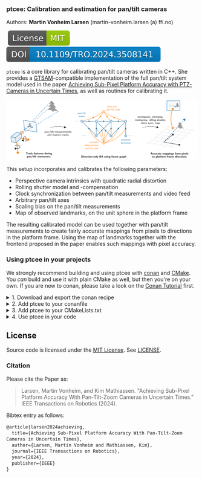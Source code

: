 ### ptcee: Calibration and estimation for pan/tilt cameras
Authors: **Martin Vonheim Larsen** (martin-vonheim.larsen (a) ffi.no)

&nbsp;[![License](figures/badge-mit.svg)](https://opensource.org/license/mit) [![DOI](figures/badge-doi.svg)](https://doi.org/10.1109/TRO.2024.3508141)

`ptcee` is a core library for calibrating pan/tilt cameras written in C++.
She provides a [GTSAM](gtsam.org)-compatible implementation of the full pan/tilt system model used in the paper [Achieving Sub-Pixel Platform Accuracy with PTZ-Cameras in Uncertain Times](https://github.com/FFI-no/Paper-ptz-subpix-accuracy),
as well as routines for calibrating it.

![Overview of the method](figures/ptcee.svg)

This setup incorporates and calibrates the following parameters:
  - Perspective camera intrinsics with quadratic radial distortion
  - Rolling shutter model and -compensation
  - Clock synchronization between pan/tilt measurements and video feed
  - Arbitrary pan/tilt axes
  - Scaling bias on the pan/tilt measurements
  - Map of observed landmarks, on the unit sphere in the platform frame

The resulting calibrated model can be used together with pan/tilt measurements to create fairly accurate mappings from
pixels to directions in the platform frame.
Using the map of landmarks together with the frontend proposed in the paper enables such mappings with pixel accuracy.

### Using ptcee in your projects
We strongly recommend building and using ptcee with [conan](conan.io) and [CMake](https://cmake.org/).
You _can_ build and use it with plain CMake as well, but then you're on your own.
If you are new to conan, please take a look on the [Conan Tutorial](https://docs.conan.io/2/tutorial.html) first.

<details>
  <summary>1. Download and export the conan recipe</summary>

As of writing we do not yet have an official ptcee recipe in conan center, so you'll have to download it manually.

```bash
git clone git@github.com:FFI-no/ptcee.git
conan export ptcee
rm -rf ptcee
```
</details>
<details>
  <summary>2. Add ptcee to your conanfile</summary>

Add `ptcee/1.0.0` to your conanfile.
</details>
<details>
  <summary>3. Add ptcee to your CMakeLists.txt</summary>

Assuming you have setup your CMake project properly with conan, the following should work:
```cmake
# --- snip ---

find_package(ptcee 1.0.0 REQUIRED)

# --- snip ---

target_link_libraries(my_target
  PUBLIC ptcee::ptcee
  )
```
</details>
<details>
  <summary>4. Use ptcee in your code</summary>

Typically, you will use ptcee through the `ptc::PTZEstimator` class, by executing the following steps:
1. Add pan/tilt measurements with `ptc::PTZEstimator::insertPanTilt()`.
2. Add landmark observations with `ptc::PTZEstimator::insertObservations()`.
3. Perform model calibration with `ptc::PTZEstimator::estimate()`.
4. Access the calibrated model with `ptc::PTZEstimator::getEstimate()`.

You have to obtain pan/tilt measurements and landmark observations yourself.
In code these steps can look like the following:

In code, we start by setting up an `ptc::PTZEstimator`, which requires initial guesses for the intrinsic camera model,
the clock offset `dt` between pan/tilt measurements and images, the line duration `ell` for rolling shutter, and the pan/tilt scaling parameter:

Here we setup an estimator for a FullHD camera assuming `f = 2000` (which means that hfov is approx. 25 degrees),
no radial distortion, `dt = 0`, global shutter and pan/tilt measurements with no scaling bias.
```cpp
#include "ptcee/ptz_estimator.h"

// --- snip ---

using Estimator = ptc::PTZEstimator<ptc::CalFK>;

const ptc::CalFK initial_cal{
  2000, // f
  0, // k
  1920, // w
  1080 // h
};
const auto initial_cal_cov
  = Eigen::Array2d{500, 1}.square().matrix().asDiagonal();

const double initial_dt = 0;
const Eigen::Matrix<double, 1, 1> initial_dt_cov{1};
const double initial_ell = 0;
const Eigen::Matrix<double, 1, 1> initial_ell_cov{1};
const Eigen::Vector2d initial_pt_scale{1, 1};
const Eigen::Array2d initial_pt_scale_cov{1e-1, 1e-1};

Estimator estimator{
  {initial_cal, initial_cal_cov},
  {initial_dt, initial_dt_cov},
  {initial_ell, initial_ell_cov},
  initial_pt_scale,
  initial_pt_scale_cov
};
```

Next, we insert noisy pan/tilt measurements with uncertain timestamps:
```cpp
for (const auto [t, pan, tilt] : pan_tilt_measurements)
{
  constexpr double sigma_t = 1e-3;
  constexpr double dt = 1/30; // time between pan/tilt measurements
  constexpr double sigma_dt = 1e-4;
  constexpr double sigma_pan_tilt = 1e-3;
  
  const Eigen::Matrix2d R_pan_tilt = Eigen::Array2d::Constant(sigma_pan_tilt).square().matrix().asDiagonal();
  
  estimator.insertPanTilt(
    {
      {t, sigma_t},
      {dt, sigma_dt}
    },
    {{pan, tilt}, R_pan_tilt}
  );
}
```

Then, we insert landmark observations from images. Here, you have to process the images and detect landmarks yourself
in `getObservations()`.
```cpp
for (const auto [t, img] : images)
{
  constexpr double sigma_t = 1e-3;
  constexpr double dt = 1/25.; // time between images
  constexpr double sigma_dt = 1e-4;
  
  std::map<size_t, ptc::Gaussian<Eigen::Vector2d>> observations;
  
  for (const auto [landmark_id, uv, R_uv] : getObservations(img))
  {
    observations[landmark_id] = ptc::Gaussian<Eigen::Vector2d>{uv, R_uv};
  }
  
  estimator.insertObservations(
    {
      {t, sigma_t},
      {dt, sigma_dt}
    },
    observations
  );
}
```

Finally, we are ready to perform the calibration, and obtain the result:
```cpp
estimator.estimate();

const auto estimate = estimator.getEstimate();
```

If we keep inserting pan/tilt measurements as they are received from the camera, we can use the above `estimate` to
obtain mappings from pixels (`some_uv`) to directions (`d_base`) in the platform frame as:
```cpp
const auto& dt = estimate.dt.x;
const auto& ell = estimate.ell.x;
const auto& cal = estimate.cal.x;
const auto& pan_axis = estimate.pan_axis.x;
const auto& tilt_axis = estimate.tilt_axis.x;
const auto& pt_scale = estimate.pt_scale.x;

for (const auto [t, img] : more_images)
{
  const auto [R_base_from_cam0, twist] = estimator.getRotAndTwist(
    t + dt,
    pan_axis,
    tilt_axis,
    pt_scale
  );
  
  const Eigen::Vector2d some_uv; // = ...
  
  const auto t_uv = ell*some_uv.y();
  const auto R_base_from_cam = R_base_from_cam0.retract(t_uv*twist);
  
  const auto d_base = R_base_from_cam*cal.reproject(uv);
  
  // todo: make profit 
}
```
</details>

## License

Source code is licensed under the [MIT License](https://opensource.org/licenses/MIT).
See [LICENSE](LICENSE).

### Citation

Please cite the Paper as:

> Larsen, Martin Vonheim, and Kim Mathiassen. "Achieving Sub-Pixel Platform Accuracy With Pan-Tilt-Zoom Cameras in Uncertain Times." IEEE Transactions on Robotics (2024).

Bibtex entry as follows:

```
@article{larsen2024achieving,
  title={Achieving Sub-Pixel Platform Accuracy With Pan-Tilt-Zoom Cameras in Uncertain Times},
  author={Larsen, Martin Vonheim and Mathiassen, Kim},
  journal={IEEE Transactions on Robotics},
  year={2024},
  publisher={IEEE}
}
```
